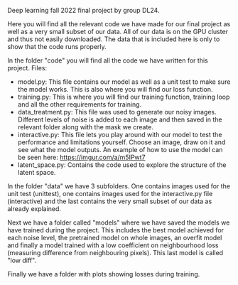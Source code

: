 Deep learning fall 2022 final project by group DL24.

Here you will find all the relevant code we have made for our final project as well as a very small subset of our data. All of our data is on the GPU cluster and thus not easily downloaded. The data that is included here is only to show that the code runs properly.

In the folder "code" you will find all the code we have written for this project. Files:
- model.py: This file contains our model as well as a unit test to make sure the model works. This is also where you will find our loss function.
- training.py: This is where you will find our training function, training loop and all the other requirements for training.
- data_treatment.py: This file was used to generate our noisy images. Different levels of noise is added to each image and then saved in the relevant folder along with the mask we create.
- interactive.py: This file lets you play around with our model to test the performance and limitations yourself. Choose an image, draw on it and see what the model outputs. An example of how to use the model can be seen here: https://imgur.com/a/m5IPwt7
- latent_space.py: Contains the code used to explore the structure of the latent space.

In the folder "data" we have 3 subfolders. One contains images used for the unit test (unittest), one contains images used for the interactive.py file (interactive) and the last contains the very small subset of our data as already explained.

Next we have a folder called "models" where we have saved the models we have trained during the project. This includes the best model achieved for each noise level, the pretrained model on whole images, an overfit model and finally a model trained with a low coefficient on neighbourhood loss (measuring difference from neighbouring pixels). This last model is called "low diff".

Finally we have a folder with plots showing losses during training.
